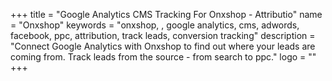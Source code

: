 +++
title = "Google Analytics CMS Tracking For Onxshop - Attributio"
name = "Onxshop"
keywords = "onxshop, , google analytics, cms, adwords, facebook, ppc, attribution, track leads, conversion tracking"
description = "Connect Google Analytics with Onxshop to find out where your leads are coming from. Track leads from the source - from search to ppc."
logo = ""
+++
